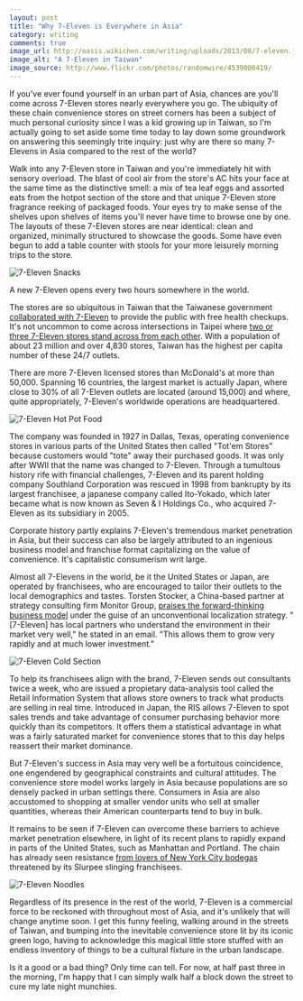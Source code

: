 ```yaml
---
layout: post
title: "Why 7-Eleven is Everywhere in Asia"
category: writing
comments: true
image_url: http://oasis.wikichen.com/writing/uploads/2013/08/7-eleven.jpg
image_alt: "A 7-Eleven in Taiwan"
image_source: http://www.flickr.com/photos/randomwire/4539000419/
---
```


If you've ever found yourself in an urban part of Asia, chances are you'll come across 7-Eleven stores nearly everywhere you go. The ubiquity of these chain convenience stores on street corners has been a subject of much personal curiosity since I was a kid growing up in Taiwan, so I'm actually going to set aside some time today to lay down some groundwork on answering this seemingly trite inquiry: just why are there so many 7-Elevens in Asia compared to the rest of the world?

Walk into any 7-Eleven store in Taiwan and you're immediately hit with sensory overload. The blast of cool air from the store's AC hits your face at the same time as the distinctive smell: a mix of tea leaf eggs and assorted eats from the hotpot section of the store and that unique 7-Eleven store fragrance reeking of packaged foods. Your eyes try to make sense of the shelves upon shelves of items you'll never have time to browse one by one. The layouts of these 7-Eleven stores are near identical: clean and organized, minimally structured to showcase the goods. Some have even begun to add a table counter with stools for your more leisurely morning trips to the store.

![7-Eleven Snacks](http://oasis.wikichen.com/writing/uploads/2013/08/7-eleven_snacks.jpg)

A new 7-Eleven opens every two hours somewhere in the world.

The stores are so ubiquitous in Taiwan that the Taiwanese government [collaborated with 7-Eleven][collab] to provide the public with free health checkups. It's not uncommon to come across intersections in Taipei where [two or three 7-Eleven stores stand across from each other][intersect]. With a population of about 23 million and over 4,830 stores, Taiwan has the highest per capita number of these 24/7 outlets.

There are more 7-Eleven licensed stores than McDonald's at more than 50,000. Spanning 16 countries, the largest market is actually Japan, where close to 30% of all 7-Eleven outlets are located (around 15,000) and where, quite appropriately, 7-Eleven's worldwide operations are headquartered.

[collab]: http://www.wantchinatimes.com/news-subclass-cnt.aspx?id=20110610000116&cid=1103
[intersect]: http://articles.chicagotribune.com/2007-08-05/news/0708040400_1_all-night-convenience-mainland-affairs-council-night-markets

![7-Eleven Hot Pot Food](http://oasis.wikichen.com/writing/uploads/2013/08/7-eleven_hotpot.jpg)

The company was founded in 1927 in Dallas, Texas, operating convenience stores in various parts of the United States then called "Tot'em Stores" because customers would "tote" away their purchased goods. It was only after WWII that the name was changed to 7-Eleven. Through a tumultous history rife with financial challenges, 7-Eleven and its parent holding company Southland Corporation was rescued in 1998 from bankrupty by its largest franchisee, a japanese company called Ito-Yokado, which later became what is now known as Seven & I Holdings Co., who acquired 7-Eleven as its subsidiary in 2005.

Corporate history partly explains 7-Eleven's tremendous market penetration in Asia, but their success can also be largely attributed to an ingenious business model and franchise format capitalizing on the value of convenience. It's capitalistic consumerism writ large.

Almost all 7-Elevens in the world, be it the United States or Japan, are operated by franchisees, who are encouraged to tailor their outlets to the local demographics and tastes. Torsten Stocker, a China-based partner at strategy consulting firm Monitor Group, [praises the forward-thinking business model][model] under the guise of an unconventional localization strategy. "\[7-Eleven\] has local partners who understand the environment in their market very well," he stated in an email. "This allows them to grow very rapidly and at much lower investment."

[model]: http://www.huffingtonpost.com/2012/05/24/7-eleven-expansion_n_1543277.html

![7-Eleven Cold Section](http://oasis.wikichen.com/writing/uploads/2013/08/7-eleven_cold.jpg)

To help its franchisees align with the brand, 7-Eleven sends out consultants twice a week, who are issued a propietary data-analysis tool called the Retail Information System that allows store owners to track what products are selling in real time. Introduced in Japan, the RIS allows 7-Eleven to spot sales trends and take advantage of consumer purchasing behavior more quickly than its competitors. It offers them a statistical advantage in what was a fairly saturated market for convenience stores that to this day helps reassert their market dominance.

But 7-Eleven's success in Asia may very well be a fortuitous coincidence, one engendered by geographical constraints and cultural attitudes. The convenience store model works largely in Asia because populations are so densely packed in urban settings there. Consumers in Asia are also accustomed to shopping at smaller vendor units who sell at smaller quantities, whereas their American counterparts tend to buy in bulk.

It remains to be seen if 7-Eleven can overcome these barriers to achieve market penetration elsewhere, in light of its recent plans to rapidly expand in parts of the United States, such as Manhattan and Portland. The chain has already seen resistance [from lovers of New York City bodegas][bodegas] threatened by its Slurpee slinging franchisees.

[bodegas]: http://nymag.com/news/features/7-eleven-2012-5/

![7-Eleven Noodles](http://oasis.wikichen.com/writing/uploads/2013/08/7-eleven_noodles.jpg)

Regardless of its presence in the rest of the world, 7-Eleven is a commercial force to be reckoned with throughout most of Asia, and it's unlikely that will change anytime soon. I get this funny feeling, walking around in the streets of Taiwan, and bumping into the inevitable convenience store lit by its iconic green logo, having to acknowledge this magical little store stuffed with an endless inventory of things to be a cultural fixture in the urban landscape.

Is it a good or a bad thing? Only time can tell. For now, at half past three in the morning, I'm happy that I can simply walk half a block down the street to cure my late night munchies.